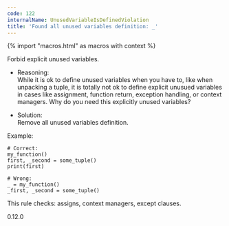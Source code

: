 ```yaml
---
code: 122
internalName: UnusedVariableIsDefinedViolation
title: 'Found all unused variables definition: _'
---
```


{% import "macros.html" as macros with context %}

Forbid explicit unused variables.

  - Reasoning:  
    While it is ok to define unused variables when you have to, like
    when unpacking a tuple, it is totally not ok to define explicit
    unusued variables in cases like assignment, function return,
    exception handling, or context managers. Why do you need this
    explicitly unused variables?

  - Solution:  
    Remove all unused variables definition.

Example:

    # Correct:
    my_function()
    first, _second = some_tuple()
    print(first)
    
    # Wrong:
    _ = my_function()
    _first, _second = some_tuple()

This rule checks: assigns, context managers, except clauses.

<div class="versionadded">

0.12.0

</div>